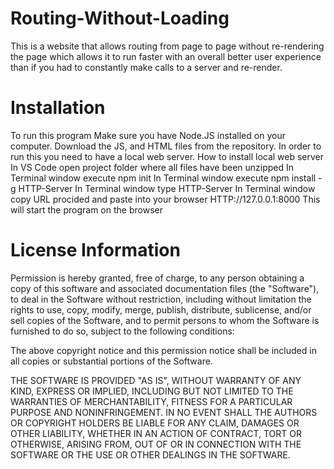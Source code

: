 # Routing-Without-Loading
This is a website that allows routing from page to page without re-rendering the page which allows it to run faster with an overall better user experience than if you had to constantly make calls to a server and re-render.
# Installation
To run this program
Make sure you have Node.JS installed on your computer.
Download the JS, and HTML files from the repository.
In order to run this you need to have a local web server.
    How to install local web server
    In VS Code open project folder where all files have been unzipped
    In Terminal window execute npm init
    In Terminal window execute npm install -g HTTP-Server
    In Terminal window type HTTP-Server
    In Terminal window copy URL procided and paste into your browser HTTP://127.0.0.1:8000
    This will start the program on the browser

# License Information
Permission is hereby granted, free of charge, to any person obtaining a copy of this software and associated documentation files (the "Software"), to deal in the Software without restriction, including without limitation the rights to use, copy, modify, merge, publish, distribute, sublicense, and/or sell copies of the Software, and to permit persons to whom the Software is furnished to do so, subject to the following conditions:

The above copyright notice and this permission notice shall be included in all copies or substantial portions of the Software.

THE SOFTWARE IS PROVIDED "AS IS", WITHOUT WARRANTY OF ANY KIND, EXPRESS OR IMPLIED, INCLUDING BUT NOT LIMITED TO THE WARRANTIES OF MERCHANTABILITY, FITNESS FOR A PARTICULAR PURPOSE AND NONINFRINGEMENT. IN NO EVENT SHALL THE AUTHORS OR COPYRIGHT HOLDERS BE LIABLE FOR ANY CLAIM, DAMAGES OR OTHER LIABILITY, WHETHER IN AN ACTION OF CONTRACT, TORT OR OTHERWISE, ARISING FROM, OUT OF OR IN CONNECTION WITH THE SOFTWARE OR THE USE OR OTHER DEALINGS IN THE SOFTWARE.
